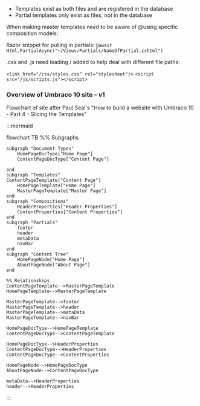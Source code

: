 
- Templates exist as both files and are registered in the database
- Partial templates only exist as files, not in the database


When making master templates need to be aware of @using specific composition models:

Razor snippet for pulling in partials:
    `@await Html.PartialAsync("~/Views/Partials/NameOfPartial.cshtml")`


.css and .js need leading / added to help deal with different file paths:

`<link href="/css/styles.css" rel="stylesheet"/>`
`<script src="/js/scripts.js"></script>`

### Overview of Umbraco 10 site - v1
Flowchart of site after Paul Seal's "How to build a website with Umbraco 10 - Part 4 - Slicing the Templates"

:::mermaid

flowchart TB
    %% Subgraphs

    subgraph "Document Types"
        HomePageDocType["Home Page"]
        ContentPageDocType["Content Page"]

    end
    subgraph "Templates"
    ContentPageTemplate["Content Page"]
        HomePageTemplate["Home Page"]
        MasterPageTemplate["Master Page"]
    end
    subgraph "Compositions"
        HeaderProperties["Header Properties"]
        ContentProperties["Content Properties"]
    end
    subgraph "Partials"
        footer
        header
        metaData
        navBar
    end
    subgraph "Content Tree"
        HomePageNode["Home Page"]
        AboutPageNode["About Page"]
    end

    %% Relationships
    ContentPageTemplate-->MasterPageTemplate
    HomePageTemplate-->MasterPageTemplate
    
    MasterPageTemplate-->footer
    MasterPageTemplate-->header
    MasterPageTemplate-->metaData
    MasterPageTemplate-->navBar

    HomePageDocType-->HomePageTemplate
    ContentPageDocType-->ContentPageTemplate

    HomePageDocType-->HeaderProperties
    ContentPageDocType-->HeaderProperties
    ContentPageDocType-->ContentProperties

    HomePageNode-->HomePageDocType
    AboutPageNode-->ContentPageDocType

    metaData-->HeaderProperties
    header-->HeaderProperties
:::